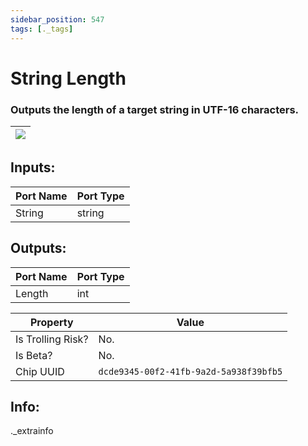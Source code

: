 ```yaml
---
sidebar_position: 547
tags: [._tags]
---
```


# String Length


### Outputs the length of a target string in UTF-16 characters.

| ![](https://images-ext-2.discordapp.net/external/MPmIaQzlEPmgGWlgi-WxBBXt0Bjv_zWPkg1y1f_sy3s/https/www.recroomcircuits.com/image/circuit/absolute-value?width=206&height=108) |
|-----|

## Inputs:
| Port Name | Port Type |
|-----------|-----------|
| String | string |

## Outputs:
| Port Name | Port Type |
|-----------|-----------|
| Length | int | 

| Property  | Value |
|-------------------|-----------|
| Is Trolling Risk? | No. |
| Is Beta? | No. |
| Chip UUID | `dcde9345-00f2-41fb-9a2d-5a938f39bfb5` |

## Info:
._extrainfo